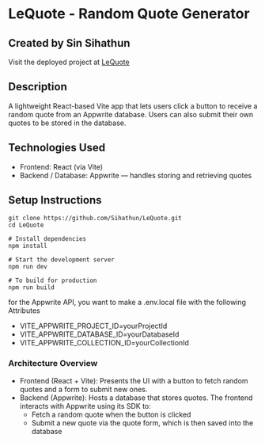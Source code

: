 # LeQuote - Random Quote Generator
## Created by Sin Sihathun

Visit the deployed project at [LeQuote](https://lequote.vercel.app/)

## Description
A lightweight React-based Vite app that lets users click a button to receive a random quote from an Appwrite database. Users can also submit their own quotes to be stored in the database.

## Technologies Used
- Frontend: React (via Vite)
- Backend / Database: Appwrite — handles storing and retrieving quotes

## Setup Instructions
```# Clone the repository
git clone https://github.com/Sihathun/LeQuote.git
cd LeQuote

# Install dependencies
npm install

# Start the development server
npm run dev

# To build for production
npm run build
```
for the Appwrite API, you want to make a .env.local file with the following Attributes
- VITE_APPWRITE_PROJECT_ID=yourProjectId
- VITE_APPWRITE_DATABASE_ID=yourDatabaseId
- VITE_APPWRITE_COLLECTION_ID=yourCollectionId

### Architecture Overview
- Frontend (React + Vite): Presents the UI with a button to fetch random quotes and a form to submit new ones.
- Backend (Appwrite): Hosts a database that stores quotes. The frontend interacts with Appwrite using its SDK to:
  * Fetch a random quote when the button is clicked
  * Submit a new quote via the quote form, which is then saved into the database
